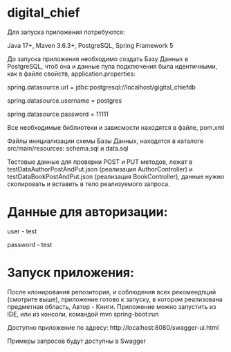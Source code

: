 # digital_chief
Для запуска приложения потребуются:

Java 17+, Maven 3.6.3+, PostgreSQL, Spring Framework 5

До запуска приложения необходимо создать Базу Данных в PostgreSQL, чтоб она и данные пула подключения была идентичными, как в файле свойств, application.properties: 

spring.datasource.url = jdbc:postgresql://localhost/gigital_chiefdb

spring.datasource.username = postgres

spring.datasource.password = 11111

Все необходимые библиотеки и зависмости находятся в файле, pom.xml

Файлы инициализации схемы Базы Данных, находятся в каталоге src/main/resources: schema.sql и data.sql  

Тестовые данные для проверки POST и PUT методов, лежат в testDataAuthorPostAndPut.json (реализация AuthorController) и testDataBookPostAndPut.json (реализация BookController), данные нужно скопировать и вставить в тело реализуемого запроса.

#  Данные для авторизации:

user - test

password - test

# Запуск приложения:
После клонирования репозитория, и соблюдения всех рекомендпций (смотрите выше), приложение готово к запуску, в котором реализована предметная область, Автор - Книги. Приложение можно запустить из IDE, или из консоли, командой mvn spring-boot:run

Доступно приложение по адресу: http://localhost:8080/swagger-ui.html

Примеры запросов будут доступны в Swagger

